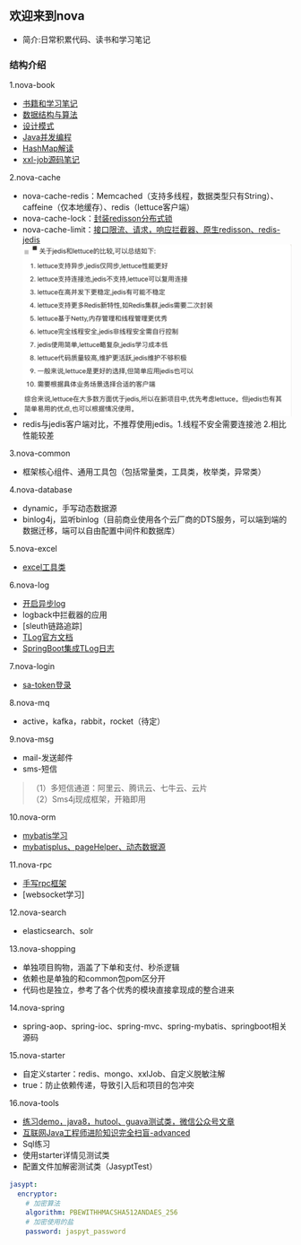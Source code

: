 ## 欢迎来到nova
* 简介:日常积累代码、读书和学习笔记

### 结构介绍
1.nova-book
* [书籍和学习笔记](nova-book/bookNote.md)
* [数据结构与算法](nova-book/src/main/java/com/nova/book/algorithm/algorithm.md)
* [设计模式](nova-book/src/main/java/com/nova/book/design/design.md)
* [Java并发编程](nova-book/src/main/java/com/nova/book/juc/juc.md)
* [HashMap解读](nova-book/src/main/java/com/nova/book/hashmap/hashmap解读.md)
* [xxl-job源码笔记](https://www.processon.com/preview/6433f533b433fa00159576a8)

2.nova-cache
* nova-cache-redis：Memcached（支持多线程，数据类型只有String）、caffeine（仅本地缓存）、redis（lettuce客户端）
* nova-cache-lock：[封装redisson分布式锁](nova-cache/lockNote.md)
* nova-cache-limit：[接口限流、请求，响应拦截器、原生redisson、redis-jedis](nova-cache/limitNote.md)
* ![](img/redis/客户端对比.jpg)
* redis与jedis客户端对比，不推荐使用jedis。1.线程不安全需要连接池 2.相比性能较差

3.nova-common
* 框架核心组件、通用工具包（包括常量类，工具类，枚举类，异常类）

4.nova-database
* dynamic，手写动态数据源
* binlog4j，监听binlog（目前商业使用各个云厂商的DTS服务，可以端到端的数据迁移，端可以自由配置中间件和数据库）

5.nova-excel
* [excel工具类](nova-excel/excelNote.md)

6.nova-log
* [开启异步log](nova-log/logNote.md)
* logback中拦截器的应用
* [sleuth链路追踪]
* [TLog官方文档](https://tlog.yomahub.com/)
* [SpringBoot集成TLog日志](https://blog.csdn.net/qq_33204709/article/details/131871588)

7.nova-login
* [sa-token登录](nova-login/loginNote.md)

8.nova-mq
* active，kafka，rabbit，rocket（待定）

9.nova-msg
* mail-发送邮件
* sms-短信
>（1）多短信通道：阿里云、腾讯云、七牛云、云片  
 （2）Sms4j现成框架，开箱即用

10.nova-orm
* [mybatis学习](nova-orm/nova-orm-mybatis/mybatisNote.md)
* [mybatisplus、pageHelper、动态数据源](nova-orm/nova-orm-mybatisplus/mybatisplus.md)

11.nova-rpc
* [手写rpc框架](nova-rpc/nova-rpc-socket/rpcNote.md)
* [websocket学习]

12.nova-search
* elasticsearch、solr

13.nova-shopping
* 单独项目购物，涵盖了下单和支付、秒杀逻辑
* 依赖也是单独的和common包pom区分开
* 代码也是独立，参考了各个优秀的模块直接拿现成的整合进来

14.nova-spring
* spring-aop、spring-ioc、spring-mvc、spring-mybatis、springboot相关源码

15.nova-starter
* 自定义starter：redis、mongo、xxlJob、自定义脱敏注解
* <optional>true</optional>：防止依赖传递，导致引入后和项目的包冲突

16.nova-tools
* [练习demo，java8，hutool、guava测试类，微信公众号文章](nova-tools/toolsNote.md)
* [互联网Java工程师进阶知识完全扫盲-advanced](summary.md)
* Sql练习
* 使用starter详情见测试类
* 配置文件加解密测试类（JasyptTest）

~~~yml
jasypt:
  encryptor:
    # 加密算法
    algorithm: PBEWITHHMACSHA512ANDAES_256
    # 加密使用的盐
    password: jaspyt_password
~~~
